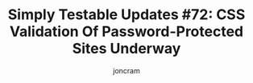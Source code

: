 ---
layout: default
title: "Simply Testable Updates #72: CSS Validation Of Password-Protected Sites Underway"
author: joncram
continue_reading: false
newsletter:
    issue_number: 72nd
    url: https://us5.campaign-archive1.com/?u=ac75e33d993d2b502e333ddd0&amp;id=d0d2384f66
    highlights:
        - No newsletter last week, the holiday period distracted me
        - CSS validation for password-protected sites is underway
    closing_sentence: Expect the next newsletter a week from now on January 15.
---